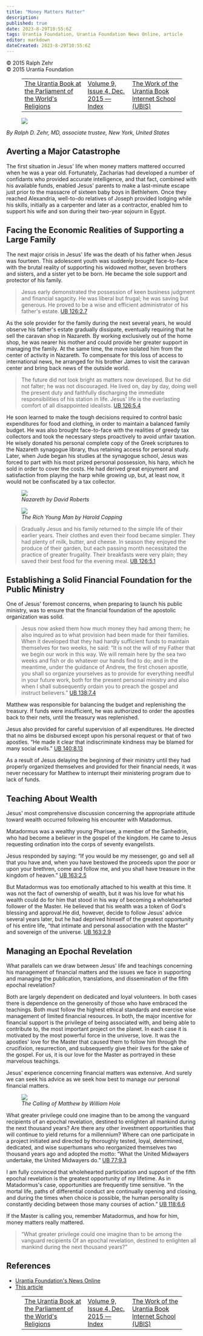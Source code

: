 ```yaml
---
title: "Money Matters Matter"
description: 
published: true
date: 2023-8-29T10:55:6Z
tags: Urantia Foundation, Urantia Foundation News Online, article
editor: markdown
dateCreated: 2023-8-29T10:55:6Z
---
```


<p class="v-card v-sheet theme--light gray lighten-3 px-2">© 2015 Ralph Zehr<br>© 2015 Urantia Foundation</p>
<figure class="table chapter-navigator">
  <table>
    <tbody>
      <tr>
        <td>
        <a href="/en/article/Richard_Jernigan/The_Urantia_Book_at_the_Parliament_of_the_Worlds_Religions">
          <span class="mdi mdi-arrow-left-drop-circle"></span><span class="pl-2">The Urantia Book at the Parliament of the World's Religions</span>
        </a>
        </td>
        <td>
        <a href="/en/index/articles_uf_news_online#volume-9-issue-4-dec-2015">
          <span class="mdi mdi-book-open-variant"></span><span class="pl-2">Volume 9, Issue 4, Dec. 2015 — Index</span>
        </a>
        </td>
        <td>
        <a href="/en/article/David_Elders/The_Work_of_the_Urantia_Book_Internet_School_UBIS">
          <span class="pr-2">The Work of the Urantia Book Internet School (UBIS)</span><span class="mdi mdi-arrow-right-drop-circle"></span>
        </a>
        </td>
      </tr>
    </tbody>
  </table>
</figure>


<figure id="Figure_1" class="image urantiapedia">
<img src="/image/article/UF_News_Online/2015_12/012.jpg">
</figure>

_By Ralph D. Zehr, MD, associate trustee, New York, United States_

## Averting a Major Catastrophe

The first situation in Jesus' life when money matters mattered occurred when he was a year old. Fortunately, Zacharias had developed a number of confidants who provided accurate intelligence, and that fact, combined with his available funds, enabled Jesus' parents to make a last-minute escape just prior to the massacre of sixteen baby boys in Bethlehem. Once they reached Alexandria, well-to-do relatives of Joseph provided lodging while his skills, initially as a carpenter and later as a contractor, enabled him to support his wife and son during their two-year sojourn in Egypt.

## Facing the Economic Realities  of Supporting a Large Family

The next major crisis in Jesus' life was the death of his father when Jesus was fourteen. This adolescent youth was suddenly brought face-to-face with the brutal reality of supporting his widowed mother, seven brothers and sisters, and a sister yet to be born. He became the sole support and protector of his family.

> Jesus early demonstrated the possession of keen business judgment and financial sagacity. He was liberal but frugal; he was saving but generous. He proved to be a wise and efficient administrator of his father's estate. <a id="a50_222"></a>[UB 126:2.7](/en/The_Urantia_Book/126#p2_7)

As the sole provider for the family during the next several years, he would observe his father's estate gradually dissipate, eventually requiring that he sell the caravan shop in Nazareth. By working exclusively out of the home shop, he was nearer his mother and could provide her greater support in managing the family. At the same time, the move isolated him from the center of activity in Nazareth. To compensate for this loss of access to international news, he arranged for his brother James to visit the caravan center and bring back news of the outside world.

> The future did not look bright as matters now developed. But he did not falter; he was not discouraged. He lived on, day by day, doing well the present duty and faithfully discharging the immediate responsibilities of his station in life. Jesus' life is the everlasting comfort of all disappointed idealists. <a id="a54_311"></a>[UB 126:5.4](/en/The_Urantia_Book/126#p5_4) 

He soon learned to make the tough decisions required to control basic expenditures for food and clothing, in order to maintain a balanced family budget. He was also brought face-to-face with the realities of greedy tax collectors and took the necessary steps proactively to avoid unfair taxation. He wisely donated his personal complete copy of the Greek scriptures to the Nazareth synagogue library, thus retaining access for personal study. Later, when Jude began his studies at the synagogue school, Jesus was forced to part with his most prized personal possession, his harp, which he sold in order to cover the costs. He had derived great enjoyment and satisfaction from playing the harp while growing up, but, at least now, it would not be confiscated by a tax collector.

<figure id="Figure_2" class="image urantiapedia">
<img src="/image/article/UF_News_Online/2015_12/016.jpg">
<figcaption><em>Nazareth by David Roberts</em></figcaption>
</figure>

<figure id="Figure_3" class="image urantiapedia">
<img src="/image/article/UF_News_Online/2015_12/013.jpg">
<figcaption><em>The Rich Young Man by Harold Copping</em></figcaption>
</figure>

> Gradually Jesus and his family returned to the simple life of their earlier years. Their clothes and even their food became simpler. They had plenty of milk, butter, and cheese. In season they enjoyed the produce of their garden, but each passing month necessitated the practice of greater frugality. Their breakfasts were very plain; they saved their best food for the evening meal. <a id="a68_386"></a>[UB 126:5.1](/en/The_Urantia_Book/126#p5_1)

## Establishing a Solid Financial Foundation for the Public Ministry

One of Jesus' foremost concerns, when preparing to launch his public ministry, was to ensure that the financial foundation of the apostolic organization was solid.

> Jesus now asked them how much money they had among them; he also inquired as to what provision had been made for their families. When it developed that they had hardly sufficient funds to maintain themselves for two weeks, he said: “It is not the will of my Father that we begin our work in this way. We will remain here by the sea two weeks and fish or do whatever our hands find to do; and in the meantime, under the guidance of Andrew, the first chosen apostle, you shall so organize yourselves as to provide for everything needful in your future work, both for the present personal ministry and also when I shall subsequently ordain you to preach the gospel and instruct believers.” <a id="a74_689"></a>[UB 138:7.4](/en/The_Urantia_Book/138#p7_4)

Matthew was responsible for balancing the budget and replenishing the treasury. If funds were insufficient, he was authorized to order the apostles back to their nets, until the treasury was replenished.

Jesus also provided for careful supervision of all expenditures. He directed that no alms be disbursed except upon his personal request or that of two apostles. “He made it clear that indiscriminate kindness may be blamed for many social evils.” <a id="a78_246"></a>[UB 140:8.13](/en/The_Urantia_Book/140#p8_13)

As a result of Jesus delaying the beginning of their ministry until they had properly organized themselves and provided for their financial needs, it was never necessary for Matthew to interrupt their ministering program due to lack of funds.

## Teaching About Wealth

Jesus' most comprehensive discussion concerning the appropriate attitude toward wealth occurred following his encounter with Matadormus.

Matadormus was a wealthy young Pharisee, a member of the Sanhedrin, who had become a believer in the gospel of the kingdom. He came to Jesus requesting ordination into the corps of seventy evangelists.

Jesus responded by saying: “If you would be my messenger, go and sell all that you have and, when you have bestowed the proceeds upon the poor or upon your brethren, come and follow me, and you shall have treasure in the kingdom of heaven.” <a id="a88_241"></a>[UB 163:2.5](/en/The_Urantia_Book/163#p2_5)

But Matadormus was too emotionally attached to his wealth at this time. It was not the fact of ownership of wealth, but it was his love for what his wealth could do for him that stood in his way of becoming a wholehearted follower of the Master. He believed that his wealth was a token of God's blessing and approval.He did, however, decide to follow Jesus' advice several years later, but he had deprived himself of the greatest opportunity of his entire life, “that intimate and personal association with the Master” and sovereign of the universe. <a id="a90_550"></a>[UB 163:2.9](/en/The_Urantia_Book/163#p2_9)

## Managing an Epochal Revelation

What parallels can we draw between Jesus' life and teachings concerning his management of financial matters and the issues we face in supporting and managing the publication, translations, and dissemination of the fifth epochal revelation?

Both are largely dependent on dedicated and loyal volunteers. In both cases there is dependence on the generosity of those who have embraced the teachings. Both must follow the highest ethical standards and exercise wise management of limited financial resources. In both, the major incentive for financial support is the privilege of being associated with, and being able to contribute to, the most important project on the planet. In each case it is motivated by the most powerful force in the universe, love. It was the apostles' love for the Master that caused them to follow him through the crucifixion, resurrection, and subsequently give their lives for the sake of the gospel. For us, it is our love for the Master as portrayed in these marvelous teachings.

Jesus' experience concerning financial matters was extensive. And surely we can seek his advice as we seek how best to manage our personal financial matters.

<figure id="Figure_4" class="image urantiapedia">
<img src="/image/article/UF_News_Online/2015_12/018.jpg">
<figcaption><em>The Calling of Matthew by William Hole</em></figcaption>
</figure>

What greater privilege could one imagine than to be among the vanguard recipients of an epochal revelation, destined to enlighten all mankind during the next thousand years? Are there any other investment opportunities that will continue to yield returns for a millennium? Where can one participate in a project initiated and directed by thoroughly tested, loyal, determined, dedicated, and wise superhumans who reorganized themselves two thousand years ago and adopted the motto: “What the United Midwayers undertake, the United Midwayers do.” <a id="a105_545"></a>[UB 77:9.3](/en/The_Urantia_Book/77#p9_3)

I am fully convinced that wholehearted participation and support of the fifth epochal revelation is the greatest opportunity of my lifetime. As in Matadormus's case, opportunities are frequently time sensitive. “In the mortal life, paths of differential conduct are continually opening and closing, and during the times when choice is possible, the human personality is constantly deciding between those many courses of action.” <a id="a107_429"></a>[UB 118:6.6](/en/The_Urantia_Book/118#p6_6)

If the Master is calling you, remember Matadormus, and how for him, money matters really mattered.

> “What greater privilege could one imagine than to be among the vanguard recipients Of an epochal revelation, destined to enlighten all mankind during the next thousand years?”


## References

- [Urantia Foundation's News Online](https://www.urantia.org/urantia-foundation/newsletter-pdf-archives)
- [This article](https://www.urantia.org/news/2015-12/urantia-book-parliament-worlds-religions)

<figure class="table chapter-navigator">
  <table>
    <tbody>
      <tr>
        <td>
        <a href="/en/article/Richard_Jernigan/The_Urantia_Book_at_the_Parliament_of_the_Worlds_Religions">
          <span class="mdi mdi-arrow-left-drop-circle"></span><span class="pl-2">The Urantia Book at the Parliament of the World's Religions</span>
        </a>
        </td>
        <td>
        <a href="/en/index/articles_uf_news_online#volume-9-issue-4-dec-2015">
          <span class="mdi mdi-book-open-variant"></span><span class="pl-2">Volume 9, Issue 4, Dec. 2015 — Index</span>
        </a>
        </td>
        <td>
        <a href="/en/article/David_Elders/The_Work_of_the_Urantia_Book_Internet_School_UBIS">
          <span class="pr-2">The Work of the Urantia Book Internet School (UBIS)</span><span class="mdi mdi-arrow-right-drop-circle"></span>
        </a>
        </td>
      </tr>
    </tbody>
  </table>
</figure>
